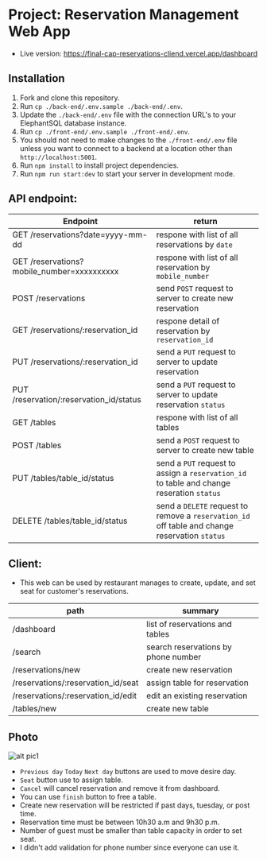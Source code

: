 # Project: Reservation Management Web App
- Live version: https://final-cap-reservations-cliend.vercel.app/dashboard

## Installation
1. Fork and clone this repository.
1. Run `cp ./back-end/.env.sample ./back-end/.env`.
1. Update the `./back-end/.env` file with the connection URL's to your ElephantSQL database instance.
1. Run `cp ./front-end/.env.sample ./front-end/.env`.
1. You should not need to make changes to the `./front-end/.env` file unless you want to connect to a backend at a location other than `http://localhost:5001`.
1. Run `npm install` to install project dependencies.
1. Run `npm run start:dev` to start your server in development mode.

## API endpoint:
| Endpoint | return |
| ----------- | ----------- |
| GET /reservations?date=yyyy-mm-dd | respone with list of all reservations by `date` |
| GET /reservations?mobile_number=xxxxxxxxxx | respone with list of all reservation by `mobile_number` |
| POST /reservations | send `POST` request to server to create new reservation |
| GET /reservations/:reservation_id | respone detail of reservation by `reservation_id` |
| PUT /reservations/:reservation_id | send a `PUT` request to server to update reservation |
| PUT /reservation/:reservation_id/status | send a `PUT` request to server to update reservation `status` |
| GET /tables | respone with list of all tables |
| POST /tables | send a `POST` request to server to create new table |
| PUT /tables/table_id/status | send a `PUT` request to assign a `reservation_id` to table and change reseration `status` |
| DELETE /tables/table_id/status | send a `DELETE` request to remove a `reservation_id` off table and change reservation `status` |

## Client:
- This web can be used by restaurant manages to create, update, and set seat for customer's reservations.

| path | summary |
| ----------- | ----------- |
| /dashboard  | list of reservations and tables |
| /search | search reservations by phone number |
| /reservations/new | create new reservation |
| /reservations/:reservation_id/seat | assign table for reservation |
| /reservations/:reservation_id/edit | edit an existing reservation |
| /tables/new | create new table | 

## Photo

 ![alt pic1](https://i.ibb.co/4NcbPWx/pic1.png)
 
 - `Previous day` `Today` `Next day` buttons are used to move desire day.
 - `Seat` button use to assign table.
 - `Cancel` will cancel reservation and remove it from dashboard.
 - You can use `finish` button to free a table.
 - Create new reservation will be restricted if past days, tuesday, or post time. 
 - Reservation time must be between 10h30 a.m and 9h30 p.m.
 - Number of guest must be smaller than table capacity in order to set seat.
 - I didn't add validation for phone number since everyone can use it.
